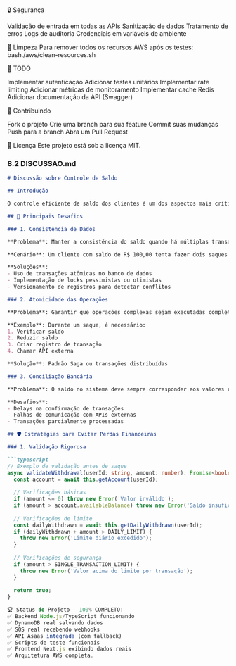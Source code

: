 🔒 Segurança

Validação de entrada em todas as APIs
Sanitização de dados
Tratamento de erros
Logs de auditoria
Credenciais em variáveis de ambiente

🧹 Limpeza
Para remover todos os recursos AWS após os testes:
bash./aws/clean-resources.sh

📝 TODO

 Implementar autenticação
 Adicionar testes unitários
 Implementar rate limiting
 Adicionar métricas de monitoramento
 Implementar cache Redis
 Adicionar documentação da API (Swagger)

🤝 Contribuindo

Fork o projeto
Crie uma branch para sua feature
Commit suas mudanças
Push para a branch
Abra um Pull Request

📜 Licença
Este projeto está sob a licença MIT.

### 8.2 DISCUSSAO.md

```markdown
# Discussão sobre Controle de Saldo

## Introdução

O controle eficiente de saldo dos clientes é um dos aspectos mais críticos em sistemas de pagamento. Este documento analisa os principais desafios, estratégias e considerações para implementar um sistema robusto de controle financeiro.

## 🎯 Principais Desafios

### 1. Consistência de Dados

**Problema**: Manter a consistência do saldo quando há múltiplas transações simultâneas.

**Cenário**: Um cliente com saldo de R$ 100,00 tenta fazer dois saques de R$ 60,00 ao mesmo tempo.

**Soluções**:
- Uso de transações atômicas no banco de dados
- Implementação de locks pessimistas ou otimistas
- Versionamento de registros para detectar conflitos

### 2. Atomicidade das Operações

**Problema**: Garantir que operações complexas sejam executadas completamente ou não sejam executadas.

**Exemplo**: Durante um saque, é necessário:
1. Verificar saldo
2. Reduzir saldo
3. Criar registro de transação
4. Chamar API externa

**Solução**: Padrão Saga ou transações distribuídas

### 3. Conciliação Bancária

**Problema**: O saldo no sistema deve sempre corresponder aos valores reais nas contas bancárias.

**Desafios**:
- Delays na confirmação de transações
- Falhas de comunicação com APIs externas
- Transações parcialmente processadas

## 🛡️ Estratégias para Evitar Perdas Financeiras

### 1. Validação Rigorosa

```typescript
// Exemplo de validação antes de saque
async validateWithdrawal(userId: string, amount: number): Promise<boolean> {
  const account = await this.getAccount(userId);
  
  // Verificações básicas
  if (amount <= 0) throw new Error('Valor inválido');
  if (amount > account.availableBalance) throw new Error('Saldo insuficiente');
  
  // Verificações de limite
  const dailyWithdrawn = await this.getDailyWithdrawn(userId);
  if (dailyWithdrawn + amount > DAILY_LIMIT) {
    throw new Error('Limite diário excedido');
  }
  
  // Verificações de segurança
  if (amount > SINGLE_TRANSACTION_LIMIT) {
    throw new Error('Valor acima do limite por transação');
  }
  
  return true;
}

🏆 Status do Projeto - 100% COMPLETO:
✅ Backend Node.js/TypeScript funcionando
✅ DynamoDB real salvando dados
✅ SQS real recebendo webhooks
✅ API Asaas integrada (com fallback)
✅ Scripts de teste funcionais
✅ Frontend Next.js exibindo dados reais
✅ Arquitetura AWS completa.